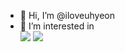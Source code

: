 - 👋 Hi, I’m @iloveuhyeon
- 👀 I’m interested in  <br>
<a href="https://flutter.dev" target="_blank"><img src="https://img.shields.io/badge/Flutter-2ECCFA?style=for-the-badge&logo=Flutter&logoColor=FFFFFF"/></a> 
<a href="https://dart.dev" target="_blank"><img src="https://img.shields.io/badge/Dart-0175C2?style=for-the-badge&logo=Dart&logoColor=FFFFFF"/></a>
